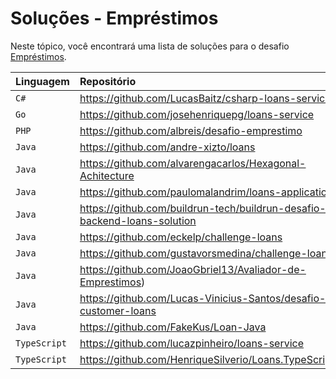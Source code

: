 # Soluções - Empréstimos

Neste tópico, você encontrará uma lista de soluções para o desafio [Empréstimos](PROBLEM.md).

| Linguagem    | Repositório                                                              |
|:-------------|:-------------------------------------------------------------------------|
| `C#`         | https://github.com/LucasBaitz/csharp-loans-service                       |
| `Go`         | https://github.com/josehenriquepg/loans-service                          |
| `PHP`        | https://github.com/albreis/desafio-emprestimo                            |
| `Java`       | https://github.com/andre-xizto/loans                                     |
| `Java`       | https://github.com/alvarengacarlos/Hexagonal-Achitecture                 |
| `Java`       | https://github.com/paulomalandrim/loans-application                      |
| `Java`       | https://github.com/buildrun-tech/buildrun-desafio-backend-loans-solution |
| `Java`       | https://github.com/eckelp/challenge-loans                                |
| `Java`       | https://github.com/gustavorsmedina/challenge-loans                       |
| `Java`       | https://github.com/JoaoGbriel13/Avaliador-de-Emprestimos)                |
| `Java`       | https://github.com/Lucas-Vinicius-Santos/desafio--customer-loans         |
| `Java`       | https://github.com/FakeKus/Loan-Java                                     |
| `TypeScript` | https://github.com/lucazpinheiro/loans-service                           |
| `TypeScript` | https://github.com/HenriqueSilverio/Loans.TypeScript                     |
